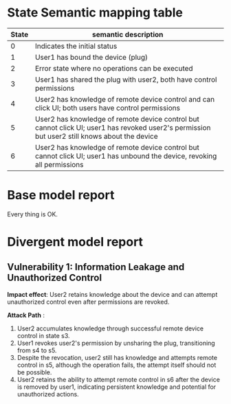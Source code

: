 # State Semantic mapping table
|State | semantic description|
|-----|---------|
|0 | Indicates the initial status|
|1 | User1 has bound the device (plug)|
|2 | Error state where no operations can be executed|
|3 | User1 has shared the plug with user2, both have control permissions|
|4 | User2 has knowledge of remote device control and can click UI; both users have control permissions|
|5 | User2 has knowledge of remote device control but cannot click UI; user1 has revoked user2's permission but user2 still knows about the device|
|6 | User2 has knowledge of remote device control but cannot click UI; user1 has unbound the device, revoking all permissions|

# Base model report
Every thing is OK.

# Divergent model report
## Vulnerability 1: Information Leakage and Unauthorized Control
**Impact effect**: User2 retains knowledge about the device and can attempt unauthorized control even after permissions are revoked.

**Attack Path** :
1. User2 accumulates knowledge through successful remote device control in state s3.
2. User1 revokes user2's permission by unsharing the plug, transitioning from s4 to s5.
3. Despite the revocation, user2 still has knowledge and attempts remote control in s5, although the operation fails, the attempt itself should not be possible.
4. User2 retains the ability to attempt remote control in s6 after the device is removed by user1, indicating persistent knowledge and potential for unauthorized actions.